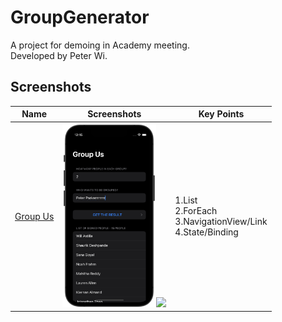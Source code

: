 # GroupGenerator

A project for demoing in Academy meeting.
<br>Developed by Peter Wi.

## Screenshots

|Name|Screenshots|Key Points
|--|--|--|
|[Group Us](GroupGenerator)|<img src="Screenshots/frame_2.png" width="150"/><img src="Screenshots/record_1.gif" width="135"/>|1.List<br>2.ForEach <br>3.NavigationView/Link<br>4.State/Binding
